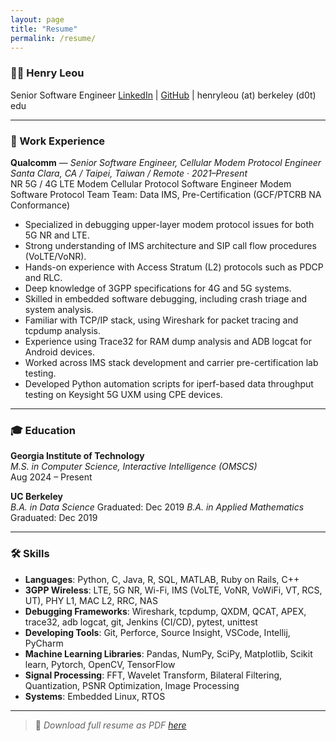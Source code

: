 ```yaml
---
layout: page
title: "Resume"
permalink: /resume/
---
```


### 🧑‍💻 Henry Leou  
Senior Software Engineer
[LinkedIn](https://linkedin.com/in/henryleou) | [GitHub](https://github.com/henryleou) | henryleou (at) berkeley (d0t) edu

---

### 💼 Work Experience
**Qualcomm** — *Senior Software Engineer, Cellular Modem Protocol Engineer*  
*Santa Clara, CA / Taipei, Taiwan / Remote · 2021–Present*  
NR 5G / 4G LTE Modem Cellular Protocol Software Engineer
Modem Software Protocol Team
Team: Data IMS, Pre-Certification (GCF/PTCRB NA Conformance)
- Specialized in debugging upper-layer modem protocol issues for both 5G NR and LTE.
- Strong understanding of IMS architecture and SIP call flow procedures (VoLTE/VoNR).
- Hands-on experience with Access Stratum (L2) protocols such as PDCP and RLC.
- Deep knowledge of 3GPP specifications for 4G and 5G systems.
- Skilled in embedded software debugging, including crash triage and system analysis.
- Familiar with TCP/IP stack, using Wireshark for packet tracing and tcpdump analysis.
- Experience using Trace32 for RAM dump analysis and ADB logcat for Android devices.
- Worked across IMS stack development and carrier pre-certification lab testing.
- Developed Python automation scripts for iperf-based data throughput testing on Keysight 5G UXM using CPE devices.

---

### 🎓 Education
**Georgia Institute of Technology**  
*M.S. in Computer Science, Interactive Intelligence (OMSCS)*  
Aug 2024 – Present

**UC Berkeley**  
*B.A. in Data Science* 
Graduated: Dec 2019
*B.A. in Applied Mathematics* 
Graduated: Dec 2019

---

### 🛠️ Skills
- **Languages**: Python, C, Java, R, SQL, MATLAB, Ruby on Rails, C++
- **3GPP Wireless**: LTE, 5G NR, Wi-Fi, IMS (VoLTE, VoNR, VoWiFi, VT, RCS, UT), PHY L1, MAC L2, RRC, NAS
- **Debugging Frameworks**: Wireshark, tcpdump, QXDM, QCAT, APEX, trace32, adb logcat, git, Jenkins (CI/CD), pytest, unittest
- **Developing Tools**: Git, Perforce, Source Insight, VSCode, Intellij, PyCharm 
- **Machine Learning Libraries**: Pandas, NumPy, SciPy, Matplotlib, Scikit learn, Pytorch, OpenCV, TensorFlow
- **Signal Processing**: FFT, Wavelet Transform, Bilateral Filtering, Quantization, PSNR Optimization, Image Processing
- **Systems**: Embedded Linux, RTOS 

---

> 📄 *Download full resume as PDF [here](assets/henryleou_resume_2025_v2.pdf)*  
